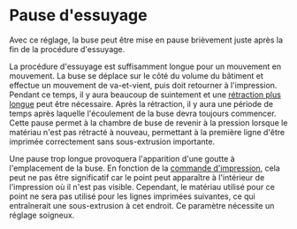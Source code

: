 Pause d'essuyage
===

Avec ce réglage, la buse peut être mise en pause brièvement juste après la fin de la procédure d'essuyage.

La procédure d'essuyage est suffisamment longue pour un mouvement en mouvement. La buse se déplace sur le côté du volume du bâtiment et effectue un mouvement de va-et-vient, puis doit retourner à l'impression. Pendant ce temps, il y aura beaucoup de suintement et une [rétraction plus longue](./wipe_retraction_amount.md) peut être nécessaire. Après la rétraction, il y aura une période de temps après laquelle l'écoulement de la buse devra toujours commencer. Cette pause permet à la chambre de buse de revenir à la pression lorsque le matériau n'est pas rétracté à nouveau, permettant à la première ligne d'être imprimée correctement sans sous-extrusion importante.

Une pause trop longue provoquera l'apparition d'une goutte à l'emplacement de la buse. En fonction de la [commande d'impression](../infill/infill_before_walls.m), cela peut ne pas être significatif car le point peut apparaître à l'intérieur de l'impression où il n'est pas visible. Cependant, le matériau utilisé pour ce point ne sera pas utilisé pour les lignes imprimées suivantes, ce qui entraînerait une sous-extrusion à cet endroit. Ce paramètre nécessite un réglage soigneux.
